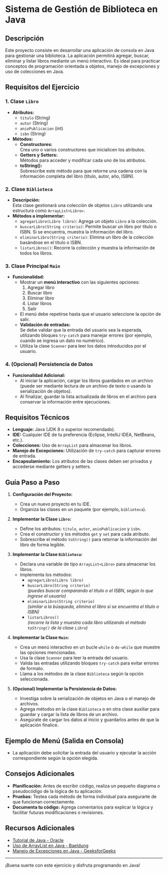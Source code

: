 # Sistema de Gestión de Biblioteca en Java

## Descripción
Este proyecto consiste en desarrollar una aplicación de consola en Java para gestionar una biblioteca. La aplicación permitirá agregar, buscar, eliminar y listar libros mediante un menú interactivo. Es ideal para practicar conceptos de programación orientada a objetos, manejo de excepciones y uso de colecciones en Java.

## Requisitos del Ejercicio

### 1. Clase `Libro`
- **Atributos:**
  - `titulo` (String)
  - `autor` (String)
  - `anioPublicacion` (int)
  - `isbn` (String)
- **Métodos:**
  - **Constructores:**  
    Crea uno o varios constructores que inicialicen los atributos.
  - **Getters y Setters:**  
    Métodos para acceder y modificar cada uno de los atributos.
  - **toString():**  
    Sobrescribe este método para que retorne una cadena con la información completa del libro (título, autor, año, ISBN).

### 2. Clase `Biblioteca`
- **Descripción:**  
  Esta clase gestionará una colección de objetos `Libro` utilizando una estructura como `ArrayList<Libro>`.
- **Métodos a implementar:**
  - `agregarLibro(Libro libro)`: Agrega un objeto `Libro` a la colección.
  - `buscarLibro(String criterio)`: Permite buscar un libro por título o ISBN. Si se encuentra, muestra la información del libro.
  - `eliminarLibro(String criterio)`: Elimina un libro de la colección basándose en el título o ISBN.
  - `listarLibros()`: Recorre la colección y muestra la información de todos los libros.

### 3. Clase Principal `Main`
- **Funcionalidad:**
  - Mostrar un **menú interactivo** con las siguientes opciones:
    1. Agregar libro
    2. Buscar libro
    3. Eliminar libro
    4. Listar libros
    5. Salir
  - El menú debe repetirse hasta que el usuario seleccione la opción de salir.
  - **Validación de entradas:**  
    Se debe validar que la entrada del usuario sea la esperada, utilizando bloques `try-catch` para manejar errores (por ejemplo, cuando se ingresa un dato no numérico).
  - Utiliza la clase `Scanner` para leer los datos introducidos por el usuario.

### 4. (Opcional) Persistencia de Datos
- **Funcionalidad Adicional:**
  - Al iniciar la aplicación, cargar los libros guardados en un archivo (puede ser mediante lectura de un archivo de texto o usando la serialización de objetos).
  - Al finalizar, guardar la lista actualizada de libros en el archivo para conservar la información entre ejecuciones.

## Requisitos Técnicos
- **Lenguaje:** Java (JDK 8 o superior recomendado).
- **IDE:** Cualquier IDE de tu preferencia (Eclipse, IntelliJ IDEA, NetBeans, etc.).
- **Colecciones:** Uso de `ArrayList` para almacenar los libros.
- **Manejo de Excepciones:** Utilización de `try-catch` para capturar errores de entrada.
- **Encapsulamiento:** Los atributos de las clases deben ser privados y accederse mediante getters y setters.

## Guía Paso a Paso

1. **Configuración del Proyecto:**
   - Crea un nuevo proyecto en tu IDE.
   - Organiza las clases en un paquete (por ejemplo, `biblioteca`).

2. **Implementar la Clase `Libro`:**
   - Define los atributos: `titulo`, `autor`, `anioPublicacion` y `isbn`.
   - Crea el constructor y los métodos `get` y `set` para cada atributo.
   - Sobrescribe el método `toString()` para retornar la información del libro de forma legible.

3. **Implementar la Clase `Biblioteca`:**
   - Declara una variable de tipo `ArrayList<Libro>` para almacenar los libros.
   - Implementa los métodos:
     - `agregarLibro(Libro libro)`
     - `buscarLibro(String criterio)`  
       *(puedes buscar comparando el título o el ISBN, según lo que ingrese el usuario)*
     - `eliminarLibro(String criterio)`  
       *(similar a la búsqueda, elimina el libro si se encuentra el título o ISBN)*
     - `listarLibros()`  
       *(recorre la lista y muestra cada libro utilizando el método `toString()` de la clase `Libro`)*

4. **Implementar la Clase `Main`:**
   - Crea un menú interactivo en un bucle `while` o `do-while` que muestre las opciones mencionadas.
   - Usa la clase `Scanner` para leer la entrada del usuario.
   - Valida las entradas utilizando bloques `try-catch` para evitar errores de formato.
   - Llama a los métodos de la clase `Biblioteca` según la opción seleccionada.

5. **(Opcional) Implementar la Persistencia de Datos:**
   - Investiga sobre la serialización de objetos en Java o el manejo de archivos.
   - Agrega métodos en la clase `Biblioteca` o en otra clase auxiliar para guardar y cargar la lista de libros de un archivo.
   - Asegúrate de cargar los datos al inicio y guardarlos antes de que la aplicación finalice.

## Ejemplo de Menú (Salida en Consola)


- La aplicación debe solicitar la entrada del usuario y ejecutar la acción correspondiente según la opción elegida.

## Consejos Adicionales
- **Planificación:** Antes de escribir código, realiza un pequeño diagrama o pseudocódigo de la lógica de tu aplicación.
- **Pruebas:** Testea cada método de forma individual para asegurarte de que funcionan correctamente.
- **Documenta tu código:** Agrega comentarios para explicar la lógica y facilitar futuras modificaciones o revisiones.

## Recursos Adicionales
- [Tutorial de Java - Oracle](https://docs.oracle.com/javase/tutorial/)
- [Uso de ArrayList en Java - Baeldung](https://www.baeldung.com/java-arraylist)
- [Manejo de Excepciones en Java - GeeksforGeeks](https://www.geeksforgeeks.org/exception-handling-in-java/)

---

¡Buena suerte con este ejercicio y disfruta programando en Java!
